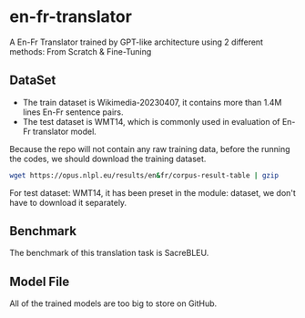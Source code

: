 # en-fr-translator
A En-Fr Translator trained by GPT-like architecture using 2 different methods: From Scratch & Fine-Tuning

## DataSet
- The train dataset is Wikimedia-20230407, it contains more than 1.4M lines En-Fr sentence pairs.
- The test dataset is WMT14, which is commonly used in evaluation of En-Fr translator model.

Because the repo will not contain any raw training data, before the running the codes, we should download the training dataset.

``` bash
wget https://opus.nlpl.eu/results/en&fr/corpus-result-table | gzip
```

For test dataset: WMT14, it has been preset in the module: dataset, we don't have to download it separately.


## Benchmark
The benchmark of this translation task is SacreBLEU.

## Model File
All of the trained models are too big to store on GitHub.